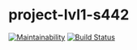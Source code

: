 # project-lvl1-s442
[![Maintainability](https://api.codeclimate.com/v1/badges/a99a88d28ad37a79dbf6/maintainability)](https://codeclimate.com/github/codeclimate/codeclimate/maintainability)
[![Build Status](https://travis-ci.org/eshk3n/project-lvl1-s442.svg?branch=master)](https://travis-ci.org/eshk3n/project-lvl1-s442)
